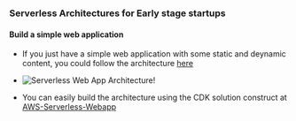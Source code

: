 ### Serverless Architectures for Early stage startups

#### Build a simple web application 

- If you just have a simple web application with some static and deynamic content, you could follow the architecture [here](https://docs.aws.amazon.com/wellarchitected/latest/serverless-applications-lens/web-application.html)  


- ![Serverless Web App Architecture!](https://docs.aws.amazon.com/wellarchitected/latest/serverless-applications-lens/images/image7.png "Serverless Web App Architecture")

- You can easily build the architecture using the CDK solution construct at [AWS-Serverless-Webapp](https://github.com/awslabs/aws-solutions-constructs/tree/main/source/use_cases/aws-serverless-web-app)

